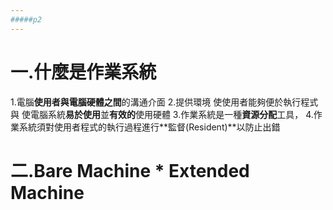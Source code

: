 ```yaml
---
#####p2
---
```

# 一.什麼是作業系統
1.電腦**使用者與電腦硬體之間**的溝通介面
2.提供環境 使使用者能夠便於執行程式 與 使電腦系統**易於使用**並**有效的**使用硬體
3.作業系統是一種**資源分配**工具，
4.作業系統須對使用者程式的執行過程進行**監督(Resident)**以防止出錯

# 二.Bare Machine * Extended Machine
